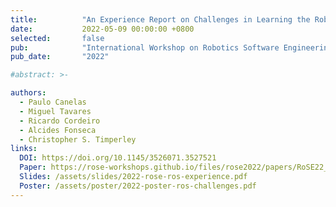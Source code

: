 ```yaml
---
title:          "An Experience Report on Challenges in Learning the Robot Operating System"
date:           2022-05-09 00:00:00 +0800
selected:       false
pub:            "International Workshop on Robotics Software Engineering (RoSE) at the International Conference in Software Engineering (ICSE)"
pub_date:       "2022"

#abstract: >-

authors:
  - Paulo Canelas
  - Miguel Tavares
  - Ricardo Cordeiro
  - Alcides Fonseca
  - Christopher S. Timperley
links:
  DOI: https://doi.org/10.1145/3526071.3527521
  Paper: https://rose-workshops.github.io/files/rose2022/papers/RoSE22_paper_11.pdf
  Slides: /assets/slides/2022-rose-ros-experience.pdf
  Poster: /assets/poster/2022-poster-ros-challenges.pdf
---
```

